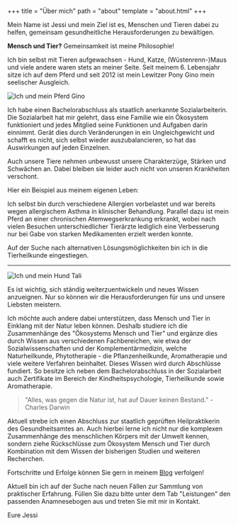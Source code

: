 +++
title = "Über mich"
path = "about"
template = "about.html"
+++

Mein Name ist Jessi und mein Ziel ist es, Menschen und Tieren dabei zu helfen, gemeinsam gesundheitliche Herausforderungen zu bewältigen.

**Mensch und Tier?** Gemeinsamkeit ist meine Philosophie!

Ich bin selbst mit Tieren aufgewachsen - Hund, Katze, (Wüstenrenn-)Maus und viele andere waren stets an meiner Seite. Seit meinem 6. Lebensjahr sitze ich auf dem Pferd und seit 2012 ist mein Lewitzer Pony Gino mein seelischer Ausgleich.

<img src="/JessICan/img/ich_und_gino.jpg" alt="Ich und mein Pferd Gino" style="max-width: 100%;max-height: 80%;">

Ich habe einen Bachelorabschluss als staatlich anerkannte Sozialarbeiterin. Die Sozialarbeit hat mir gelehrt, dass eine Familie wie ein Ökosystem funktioniert und jedes Mitglied seine Funktionen und Aufgaben darin einnimmt. Gerät dies durch Veränderungen in ein Ungleichgewicht und schafft es nicht, sich selbst wieder auszubalancieren, so hat das Auswirkungen auf jeden Einzelnen.

Auch unsere Tiere nehmen unbewusst unsere Charakterzüge, Stärken und Schwächen an. Dabei bleiben sie leider auch nicht von unseren Krankheiten verschont.

Hier ein Beispiel aus meinem eigenen Leben:

Ich selbst bin durch verschiedene Allergien vorbelastet und war bereits wegen allergischem Asthma in klinischer Behandlung. Parallel dazu ist mein Pferd an einer chronischen Atemwegserkrankung erkrankt, wobei nach vielen Besuchen unterschiedlicher Tierärzte lediglich eine Verbesserung nur bei Gabe von starken Medikamenten erzielt werden konnte.

Auf der Suche nach alternativen Lösungsmöglichkeiten bin ich in die Tierheilkunde eingestiegen.

---

<img src="/JessICan/img/tali.jpg" alt="Ich und mein Hund Tali" style="max-width: 100%;max-height: 80%;">


Es ist wichtig, sich ständig weiterzuentwickeln und neues Wissen anzueignen. Nur so können wir die Herausforderungen für uns und unsere Liebsten meistern.

Ich möchte auch andere dabei unterstützen, dass Mensch und Tier in Einklang mit der Natur leben können. Deshalb studiere ich die Zusammenhänge des "Ökosystems Mensch und Tier" und ergänze dies durch Wissen aus verschiedenen Fachbereichen, wie etwa der Sozialwissenschaften und der Komplementärmedizin, welche Naturheilkunde, Phytotherapie - die Pflanzenheilkunde, Aromatherapie und viele weitere Verfahren beinhaltet. Dieses Wissen wird durch Abschlüsse fundiert. So besitze ich neben dem Bachelorabschluss in der Sozialarbeit auch Zertifikate im Bereich der Kindheitspsychologie, Tierheilkunde sowie Aromatherapie.

> "Alles, was gegen die Natur ist, hat auf Dauer keinen Bestand." - Charles Darwin

Aktuell strebe ich einen Abschluss zur staatlich geprüften Heilpraktikerin des Gesundheitsamtes an. Auch hierbei lerne ich nicht nur die komplexen Zusammenhänge des menschlichen Körpers mit der Umwelt kennen, sondern ziehe Rückschlüsse zum Ökosystem Mensch und Tier durch Kombination mit dem Wissen der bisherigen Studien und weiteren Recherchen.

Fortschritte und Erfolge können Sie gern in meinem [Blog](../pages/blog) verfolgen!

Aktuell bin ich auf der Suche nach neuen Fällen zur Sammlung von praktischer Erfahrung. Füllen Sie dazu bitte unter dem Tab "Leistungen" den passenden Anamnesebogen aus und treten Sie mit mir in Kontakt.

Eure Jessi